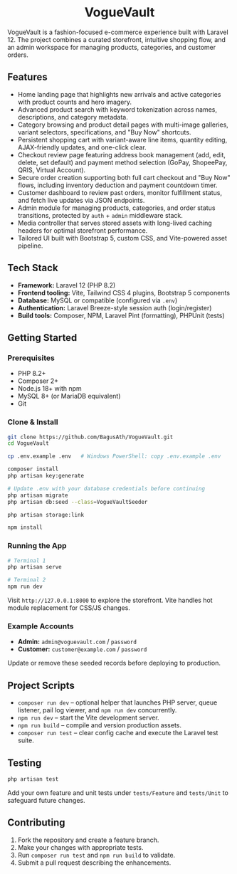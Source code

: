 <h1 align="center">VogueVault</h1>

VogueVault is a fashion-focused e-commerce experience built with Laravel 12. The project combines a curated storefront, intuitive shopping flow, and an admin workspace for managing products, categories, and customer orders.

## Features

- Home landing page that highlights new arrivals and active categories with product counts and hero imagery.
- Advanced product search with keyword tokenization across names, descriptions, and category metadata.
- Category browsing and product detail pages with multi-image galleries, variant selectors, specifications, and "Buy Now" shortcuts.
- Persistent shopping cart with variant-aware line items, quantity editing, AJAX-friendly updates, and one-click clear.
- Checkout review page featuring address book management (add, edit, delete, set default) and payment method selection (GoPay, ShopeePay, QRIS, Virtual Account).
- Secure order creation supporting both full cart checkout and "Buy Now" flows, including inventory deduction and payment countdown timer.
- Customer dashboard to review past orders, monitor fulfillment status, and fetch live updates via JSON endpoints.
- Admin module for managing products, categories, and order status transitions, protected by `auth` + `admin` middleware stack.
- Media controller that serves stored assets with long-lived caching headers for optimal storefront performance.
- Tailored UI built with Bootstrap 5, custom CSS, and Vite-powered asset pipeline.

## Tech Stack

- **Framework:** Laravel 12 (PHP 8.2)
- **Frontend tooling:** Vite, Tailwind CSS 4 plugins, Bootstrap 5 components
- **Database:** MySQL or compatible (configured via `.env`)
- **Authentication:** Laravel Breeze-style session auth (login/register)
- **Build tools:** Composer, NPM, Laravel Pint (formatting), PHPUnit (tests)

## Getting Started

### Prerequisites

- PHP 8.2+
- Composer 2+
- Node.js 18+ with npm
- MySQL 8+ (or MariaDB equivalent)
- Git

### Clone & Install

```bash
git clone https://github.com/BagusAth/VogueVault.git
cd VogueVault

cp .env.example .env   # Windows PowerShell: copy .env.example .env

composer install
php artisan key:generate

# Update .env with your database credentials before continuing
php artisan migrate
php artisan db:seed --class=VogueVaultSeeder

php artisan storage:link

npm install
```

### Running the App

```bash
# Terminal 1
php artisan serve

# Terminal 2
npm run dev
```

Visit `http://127.0.0.1:8000` to explore the storefront. Vite handles hot module replacement for CSS/JS changes.

### Example Accounts

- **Admin:** `admin@voguevault.com` / `password`
- **Customer:** `customer@example.com` / `password`

Update or remove these seeded records before deploying to production.

## Project Scripts

- `composer run dev` – optional helper that launches PHP server, queue listener, pail log viewer, and `npm run dev` concurrently.
- `npm run dev` – start the Vite development server.
- `npm run build` – compile and version production assets.
- `composer run test` – clear config cache and execute the Laravel test suite.

## Testing

```bash
php artisan test
```

Add your own feature and unit tests under `tests/Feature` and `tests/Unit` to safeguard future changes.

## Contributing

1. Fork the repository and create a feature branch.
2. Make your changes with appropriate tests.
3. Run `composer run test` and `npm run build` to validate.
4. Submit a pull request describing the enhancements.
